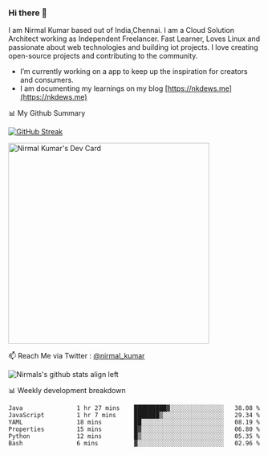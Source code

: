 ### Hi there 👋

 I am Nirmal Kumar based out of India,Chennai. I am a Cloud Solution Architect working as Independent Freelancer. Fast Learner, Loves Linux and passionate about web technologies and building iot projects. I love creating open-source projects and contributing to the community.

- I’m currently working on a app to keep up the inspiration for creators and consumers.
- I am documenting my learnings on my blog [https://nkdews.me](https://nkdews.me)


📊 My Github Summary

[![GitHub Streak](https://github-readme-streak-stats.herokuapp.com?user=nk-gears&theme=dark&hide_border=true&date_format=M%20j%5B%2C%20Y%5D)](https://git.io/streak-stats)

<a href="https://app.daily.dev/nirmal_kumar"><img src="https://api.daily.dev/devcards/a16cfcf02d384b16b41de71ce4d1d811.png?r=8ve" width="400" alt="Nirmal Kumar's Dev Card"/></a>

📫 Reach Me via  Twitter : [@nirmal_kumar](https://twitter.com/nirmal_kumar)

![Nirmals's github stats align left](https://github-readme-stats.vercel.app/api?username=nk-gears&show_icons=true)


📊 Weekly development breakdown

<!--START_SECTION:waka-->

```text
Java               1 hr 27 mins    █████████▓░░░░░░░░░░░░░░░   38.08 %
JavaScript         1 hr 7 mins     ███████▒░░░░░░░░░░░░░░░░░   29.34 %
YAML               18 mins         ██░░░░░░░░░░░░░░░░░░░░░░░   08.19 %
Properties         15 mins         █▓░░░░░░░░░░░░░░░░░░░░░░░   06.80 %
Python             12 mins         █▒░░░░░░░░░░░░░░░░░░░░░░░   05.35 %
Bash               6 mins          ▓░░░░░░░░░░░░░░░░░░░░░░░░   02.96 %
```

<!--END_SECTION:waka-->


